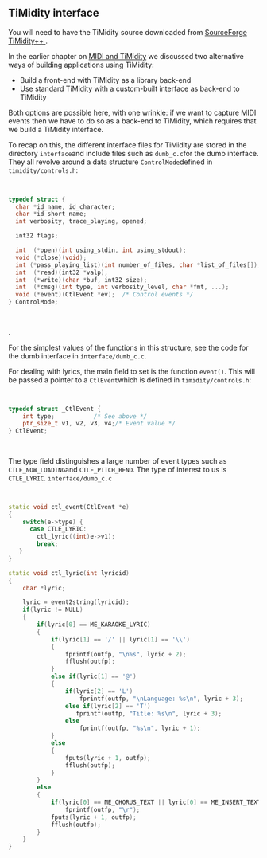 
##  TiMidity interface 


You will need to have the TiMidity source downloaded
      from [
	SourceForge TiMidity++
      ](http://sourceforge.net/projects/timidity/?source=dlp) .


In the earlier chapter on [MIDI and TiMidity](../../MIDI/Timidity/) we discussed two alternative ways of building applications
      using TiMidity:

+ Build a front-end with TiMidity as a library back-end
+ Use standard TiMidity with a custom-built interface
	  as back-end to TiMidity




Both options are possible here, with one wrinkle: if we want to 
      capture MIDI events then we have to do so as a back-end to TiMidity, which
      requires that we build a TiMidity interface.


To recap on this,
      the different interface files for TiMidity are stored in the
      directory `interface`and include files such as `dumb_c.c`for the dumb interface. They all revolve
      around a data structure `ControlMode`defined in `timidity/controls.h`:

```cpp

	
typedef struct {
  char *id_name, id_character;
  char *id_short_name;
  int verbosity, trace_playing, opened;

  int32 flags;

  int  (*open)(int using_stdin, int using_stdout);
  void (*close)(void);
  int (*pass_playing_list)(int number_of_files, char *list_of_files[]);
  int  (*read)(int32 *valp);
  int  (*write)(char *buf, int32 size);
  int  (*cmsg)(int type, int verbosity_level, char *fmt, ...);
  void (*event)(CtlEvent *ev);  /* Control events */
} ControlMode;
	
      
```


.


For the simplest values of the functions in this structure,
      see the code for the dumb interface in `interface/dumb_c.c`.


For dealing with lyrics, the main field to set is the 
      function `event()`. This will be passed a
      pointer to a `CtlEvent`which is
      defined in `timidity/controls.h`:

```cpp

	
typedef struct _CtlEvent {
    int type;           /* See above */
    ptr_size_t v1, v2, v3, v4;/* Event value */
} CtlEvent;
	
      
```





The type field distinguishes a large number of event types
      such as `CTLE_NOW_LOADING`and `CTLE_PITCH_BEND`.
      The type of interest to us is `CTLE_LYRIC`.
 `interface/dumb_c.c`
```cpp

	
static void ctl_event(CtlEvent *e)
{
    switch(e->type) {
      case CTLE_LYRIC:
        ctl_lyric((int)e->v1);
        break;
   }
}

static void ctl_lyric(int lyricid)
{
    char *lyric;

    lyric = event2string(lyricid);
    if(lyric != NULL)
    {
        if(lyric[0] == ME_KARAOKE_LYRIC)
        {
            if(lyric[1] == '/' || lyric[1] == '\\')
            {
                fprintf(outfp, "\n%s", lyric + 2);
                fflush(outfp);
            }
            else if(lyric[1] == '@')
            {
                if(lyric[2] == 'L')
                    fprintf(outfp, "\nLanguage: %s\n", lyric + 3);
                else if(lyric[2] == 'T')
                   fprintf(outfp, "Title: %s\n", lyric + 3);
                else
                    fprintf(outfp, "%s\n", lyric + 1);
            }
            else
            {
                fputs(lyric + 1, outfp);
                fflush(outfp);
            }
        }
        else
        {
            if(lyric[0] == ME_CHORUS_TEXT || lyric[0] == ME_INSERT_TEXT)
                fprintf(outfp, "\r");
            fputs(lyric + 1, outfp);
            fflush(outfp);
        }
    }
}
	
      
```



